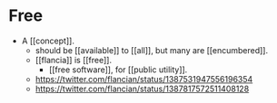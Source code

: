 # Free

- A [[concept]].
  - should be [[available]] to [[all]], but many are [[encumbered]].
  - [[flancia]] is [[free]].
    - [[free software]], for [[public utility]].
  - https://twitter.com/flancian/status/1387531947556196354
  - https://twitter.com/flancian/status/1387817572511408128


